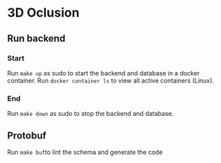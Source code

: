 # 3D Oclusion

## Run backend

### Start
Run `make up` as sudo to start the backend and database in a docker container.
Run `docker container ls` to view all active containers (Linux).

### End
Run `make down` as sudo to stop the backend and database.


## Protobuf
Run `make buf`to lint the schema and generate the code
